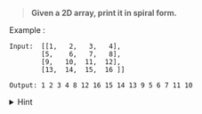 > **Given a 2D array, print it in spiral form.**

Example :
```
Input:  [[1,   2,   3,   4],
        [5,    6,   7,   8],
        [9,   10,  11,  12],
        [13,  14,  15,  16 ]]

Output: 1 2 3 4 8 12 16 15 14 13 9 5 6 7 11 10 
```

<details>
<summary>Hint</summary>

- Simulate the path that the spiral makes.
<details>